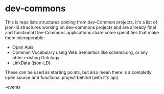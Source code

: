dev-commons
===========

This is repo lists structures coming from dev-Common projects.
It's a list of json-ld structures working on dev-commons projects and are allready final and functional 
Dev-Commons applications share some specifities that make them interoperable: 
- Open Apis
- Common Vocabulary using Web Semantics like schema.org, or any ohter existing Ontology
- LinkData (json-LD)

These can be used as starting points, 
but also mean there is a completly open source and functional project behind  (with it's api)

-events

